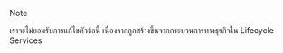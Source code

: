 > [!NOTE]
> เราจะไม่ยอมรับการแก้ไขหัวข้อนี้ เนื่องจากถูกสร้างขึ้นจากกระบวนการทางธุรกิจใน Lifecycle Services